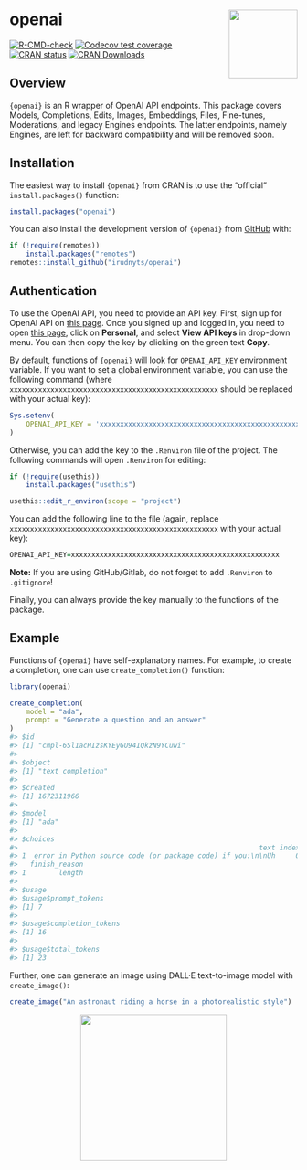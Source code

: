 
<!-- README.md is generated from README.Rmd. Please edit that file -->

# openai <img src="man/figures/logo.png" align="right" width="120" />

<!-- badges: start -->

[![R-CMD-check](https://github.com/irudnyts/openai/actions/workflows/R-CMD-check.yaml/badge.svg)](https://github.com/irudnyts/openai/actions/workflows/R-CMD-check.yaml)
[![Codecov test
coverage](https://codecov.io/gh/irudnyts/openai/branch/main/graph/badge.svg)](https://app.codecov.io/gh/irudnyts/openai?branch=main)
[![CRAN
status](https://www.r-pkg.org/badges/version/openai)](https://CRAN.R-project.org/package=openai)
[![CRAN
Downloads](https://cranlogs.r-pkg.org/badges/grand-total/openai?color=brightgreen)](https://cranlogs.r-pkg.org/badges/grand-total/openai?color=brightgreen)
<!-- badges: end -->

## Overview

`{openai}` is an R wrapper of OpenAI API endpoints. This package covers
Models, Completions, Edits, Images, Embeddings, Files, Fine-tunes,
Moderations, and legacy Engines endpoints. The latter endpoints, namely
Engines, are left for backward compatibility and will be removed soon.

## Installation

The easiest way to install `{openai}` from CRAN is to use the “official”
`install.packages()` function:

``` r
install.packages("openai")
```

You can also install the development version of `{openai}` from
[GitHub](https://github.com/) with:

``` r
if (!require(remotes))
    install.packages("remotes")
remotes::install_github("irudnyts/openai")
```

## Authentication

To use the OpenAI API, you need to provide an API key. First, sign up
for OpenAI API on [this page](https://openai.com/api/). Once you signed
up and logged in, you need to open [this page](https://beta.openai.com),
click on **Personal**, and select **View API keys** in drop-down menu.
You can then copy the key by clicking on the green text **Copy**.

By default, functions of `{openai}` will look for `OPENAI_API_KEY`
environment variable. If you want to set a global environment variable,
you can use the following command (where
`xxxxxxxxxxxxxxxxxxxxxxxxxxxxxxxxxxxxxxxxxxxxxxxxxxx` should be replaced
with your actual key):

``` r
Sys.setenv(
    OPENAI_API_KEY = 'xxxxxxxxxxxxxxxxxxxxxxxxxxxxxxxxxxxxxxxxxxxxxxxxxxx'
)
```

Otherwise, you can add the key to the `.Renviron` file of the project.
The following commands will open `.Renviron` for editing:

``` r
if (!require(usethis))
    install.packages("usethis")

usethis::edit_r_environ(scope = "project")
```

You can add the following line to the file (again, replace
`xxxxxxxxxxxxxxxxxxxxxxxxxxxxxxxxxxxxxxxxxxxxxxxxxxx` with your actual
key):

``` r
OPENAI_API_KEY=xxxxxxxxxxxxxxxxxxxxxxxxxxxxxxxxxxxxxxxxxxxxxxxxxxx
```

**Note:** If you are using GitHub/Gitlab, do not forget to add
`.Renviron` to `.gitignore`!

Finally, you can always provide the key manually to the functions of the
package.

## Example

Functions of `{openai}` have self-explanatory names. For example, to
create a completion, one can use `create_completion()` function:

``` r
library(openai)

create_completion(
    model = "ada",
    prompt = "Generate a question and an answer"
)
#> $id
#> [1] "cmpl-6Sl1acHIzsKYEyGU94IQkzN9YCuwi"
#> 
#> $object
#> [1] "text_completion"
#> 
#> $created
#> [1] 1672311966
#> 
#> $model
#> [1] "ada"
#> 
#> $choices
#>                                                           text index logprobs
#> 1  error in Python source code (or package code) if you:\n\nUh     0       NA
#>   finish_reason
#> 1        length
#> 
#> $usage
#> $usage$prompt_tokens
#> [1] 7
#> 
#> $usage$completion_tokens
#> [1] 16
#> 
#> $usage$total_tokens
#> [1] 23
```

Further, one can generate an image using DALL·E text-to-image model with
`create_image()`:

``` r
create_image("An astronaut riding a horse in a photorealistic style")
```

<img src="man/figures/astronaut.png" width="256px" style="display: block; margin: auto;" />
